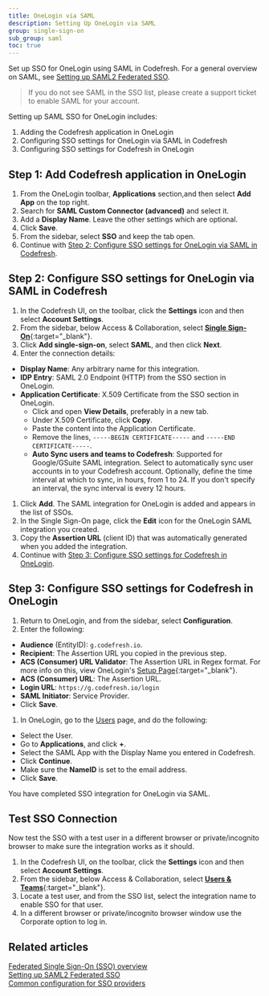 ```yaml
---
title: OneLogin via SAML
description: Setting Up OneLogin via SAML
group: single-sign-on
sub_group: saml
toc: true
---
```


Set up SSO for OneLogin using SAML in Codefresh.
For a general overview on SAML, see [Setting up SAML2 Federated SSO]({site.baseurl}}/docs/single-sign-on/saml-setup).

>If you do not see SAML in the SSO list, please create a support ticket to enable SAML for your account.

Setting up SAML SSO for OneLogin includes:
1. Adding the Codefresh application in OneLogin
1. Configuring SSO settings for OneLogin via SAML in Codefresh
1. Configuring SSO settings for Codefresh in OneLogin

## Step 1: Add Codefresh application in OneLogin

1. From the OneLogin toolbar, **Applications** section,and then select **Add App** on the top right.
1. Search for **SAML Custom Connector (advanced)** and select it.
1. Add a **Display Name**. Leave the other settings which are optional. 
1. Click **Save**.
1. From the sidebar, select **SSO** and keep the tab open.
1. Continue with [Step 2: Configure SSO settings for OneLogin via SAML in Codefresh](#configure-sso-settings-for-onelogin-via-saml-in-codefresh).

## Step 2: Configure SSO settings for OneLogin via SAML in Codefresh

1. In the Codefresh UI, on the toolbar, click the **Settings** icon and then select **Account Settings**.
1. From the sidebar, below Access & Collaboration, select [**Single Sign-On**](https://g.codefresh.io/2.0/account-settings/single-sign-on){:target="\_blank"}.   
1. Click **Add single-sign-on**, select **SAML**, and then click **Next**.
1. Enter the connection details: 
  * **Display Name**: Any arbitrary name for this integration.
  * **IDP Entry**: SAML 2.0 Endpoint (HTTP) from the SSO section in OneLogin.
  * **Application Certificate**: X.509 Certificate from the SSO section in OneLogin.  
    * Click and open **View Details**, preferably in a new tab.
    * Under X.509 Certificate, click **Copy**.
    * Paste the content into the Application Certificate.
    * Remove the lines, `-----BEGIN CERTIFICATE-----` and `-----END CERTIFICATE-----`.
    * **Auto Sync users and teams to Codefresh**: Supported for Google/GSuite SAML integration. Select to automatically sync user accounts in to your Codefresh account. Optionally, define the time interval at which to sync, in hours, from 1 to 24. If you don't specify an interval, the sync interval is every 12 hours.
1. Click **Add**.
  The SAML integration for OneLogin is added and appears in the list of SSOs. 
1. In the Single Sign-On page, click the **Edit** icon for the OneLogin SAML integration you created.
1. Copy the **Assertion URL** (client ID) that was automatically generated when you added the integration. 
1. Continue with [Step 3: Configure SSO settings for Codefresh in OneLogin](#configure-sso-settings-for-codefresh-in-onelogin).

## Step 3: Configure SSO settings for Codefresh in OneLogin

1. Return to OneLogin, and from the sidebar, select **Configuration**. 
1. Enter the following:
  * **Audience** (EntityID): `g.codefresh.io`.
  * **Recipient**: The Assertion URL you copied in the previous step.
  * **ACS (Consumer) URL Validator**: The Assertion URL in Regex format. For more info on this, view OneLogin's [Setup Page](https://onelogin.service-now.com/support?id=kb_article&sys_id=c89fefdadb2310503de43e043996195a&kb_category=93e869b0db185340d5505eea4b961934){:target="\_blank"}.
  * **ACS (Consumer) URL**: The Assertion URL.
  * **Login URL**: `https://g.codefresh.io/login`
  * **SAML Initiator**: Service Provider.
  * Click **Save**.
1. In OneLogin, go to the [Users](https://cfsupport.onelogin.com/users) page, and do the following:
  * Select the User.
  * Go to **Applications**, and click **+**.
  * Select the SAML App with the Display Name you entered in Codefresh.
  * Click **Continue**.
  * Make sure the **NameID** is set to the email address.
  * Click **Save**.

You have completed SSO integration for OneLogin via SAML.



## Test SSO Connection

Now test the SSO with a test user in a different browser or private/incognito browser to make sure the integration works as it should.

1. In the Codefresh UI, on the toolbar, click the **Settings** icon and then select **Account Settings**.
1. From the sidebar, below Access & Collaboration, select [**Users & Teams**](https://g.codefresh.io/2.0/account-settings/single-sign-on){:target="\_blank"}.   
1. Locate a test user, and from the SSO list, select the integration name to enable SSO for that user.
1. In a different browser or private/incognito browser window use the Corporate option to log in.

## Related articles
[Federated Single Sign-On (SSO) overview]({{site.baseurl}}/docs/single-sign-on/)  
[Setting up SAML2 Federated SSO]({{site.baseurl}}/docs/single-sign-on/saml-setup)  
[Common configuration for SSO providers]({{site.baseurl}}/docs/single-sign-on/team-sync)  
